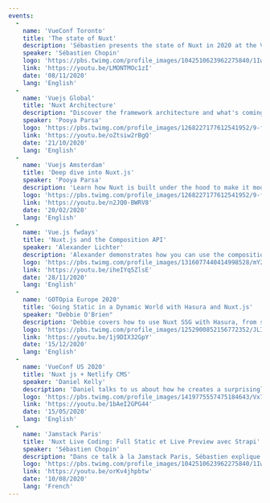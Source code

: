 ```yaml
---
events:
  -
    name: 'VueConf Toronto'
    title: 'The state of Nuxt'
    description: 'Sébastien presents the state of Nuxt in 2020 at the VueConf Toronto'
    speaker: 'Sébastien Chopin'
    logo: 'https://pbs.twimg.com/profile_images/1042510623962275840/1Iw_Mvud_400x400.jpg'
    link: 'https://youtu.be/LMONTMOc1zI'
    date: '08/11/2020'
    lang: 'English'
  -
    name: 'Vuejs Global'
    title: 'Nuxt Architecture'
    description: "Discover the framework architecture and what's coming with Nuxt3 with Pooya"
    speaker: 'Pooya Parsa'
    logo: 'https://pbs.twimg.com/profile_images/1268227177612541952/9-fujxqt_400x400.jpg'
    link: 'https://youtu.be/oZtsiw2rBgQ'
    date: '21/10/2020'
    lang: 'English'
  -
    name: 'Vuejs Amsterdam'
    title: 'Deep dive into Nuxt.js'
    speaker: 'Pooya Parsa'
    description: 'Learn how Nuxt is built under the hood to make it modular and accomodate a large set of use-cases'
    logo: 'https://pbs.twimg.com/profile_images/1268227177612541952/9-fujxqt_400x400.jpg'
    link: 'https://youtu.be/n2JQ0-BWRV8'
    date: '20/02/2020'
    lang: 'English'
  -
    name: 'Vue.js fwdays'
    title: 'Nuxt.js and the Composition API'
    speaker: 'Alexander Lichter'
    description: 'Alexander demonstrates how you can use the composition API in Nuxt starting today, and what benefits it can bring.'
    logo: 'https://pbs.twimg.com/profile_images/1316077440414998528/mY2rcM7__400x400.jpg'
    link: 'https://youtu.be/iheIYq5ZlsE'
    date: '28/11/2020'
    lang: 'English'
  -
    name: 'GOTOpia Europe 2020'
    title: 'Going Static in a Dynamic World with Hasura and Nuxt.js'
    speaker: "Debbie O'Brien"
    description: 'Debbie covers how to use Nuxt SSG with Hasura, from setting up your endpoint, adding the query to Nuxt.js to display your data with Apollo and GraphQL, how to setup a hook so that it triggers a deploy of your site on content change as static sites need to be redeployed on content change.'
    logo: 'https://pbs.twimg.com/profile_images/1252900852156772352/JLIVJ-TC_400x400.jpg'
    link: 'https://youtu.be/1j9DIX32GpY'
    date: '15/12/2020'
    lang: 'English'
  -
    name: 'VueConf US 2020'
    title: 'Nuxt js + Netlify CMS'
    speaker: 'Daniel Kelly'
    description: 'Daniel talks to us about how he creates a surprisingly dynamic static site by using Nuxt.js and Netlify CMS.'
    logo: 'https://pbs.twimg.com/profile_images/1419775557475184643/Vx7ZKWL5_400x400.jpg'
    link: 'https://youtu.be/1bAeI2GPG44'
    date: '15/05/2020'
    lang: 'English'
  -
    name: 'Jamstack Paris'
    title: 'Nuxt Live Coding: Full Static et Live Preview avec Strapi'
    speaker: 'Sébastien Chopin'
    description: "Dans ce talk à la Jamstack Paris, Sébastien explique tout sur le full static avec Nuxt, et l'utilisation du live preview mode"
    logo: 'https://pbs.twimg.com/profile_images/1042510623962275840/1Iw_Mvud_400x400.jpg'
    link: 'https://youtu.be/orKv4jhpbtw'
    date: '10/08/2020'
    lang: 'French'
---
```

